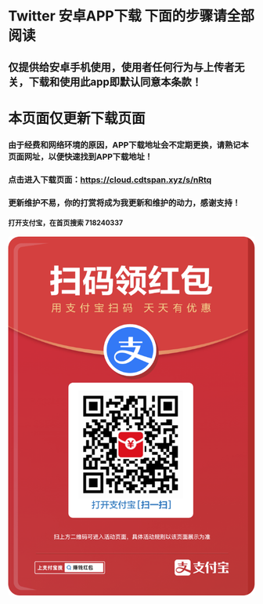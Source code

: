 # Twitter 安卓APP下载 下面的步骤请全部阅读
## 仅提供给安卓手机使用，使用者任何行为与上传者无关，下载和使用此app即默认同意本条款！

# 本页面仅更新下载页面

### 由于经费和网络环境的原因，APP下载地址会不定期更换，请熟记本页面网址，以便快速找到APP下载地址！

### 点击进入下载页面：https://cloud.cdtspan.xyz/s/nRtq

### 更新维护不易，你的打赏将成为我更新和维护的动力，感谢支持！

#### 打开支付宝，在首页搜索 718240337

![alipay](https://github.com/lugeji/Twitter/blob/main/alipay/alipay.png)

